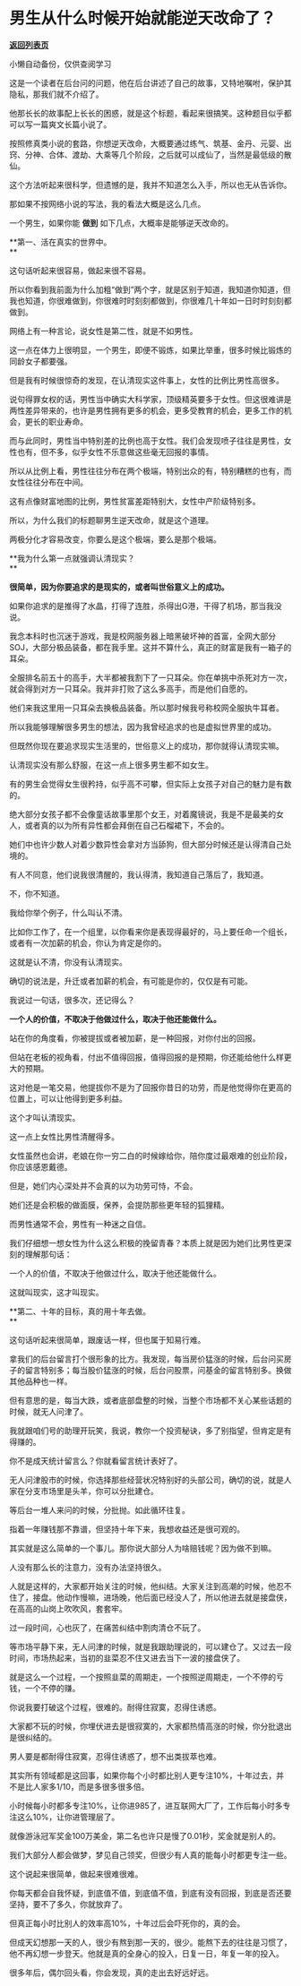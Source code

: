 # 男生从什么时候开始就能逆天改命了？

[**返回列表页**](/gzh/记忆承载)

小懒自动备份，仅供查阅学习

这是一个读者在后台问的问题，他在后台讲述了自己的故事，又特地嘱咐，保护其隐私，那我们就不介绍了。

  

他那长长的故事配上长长的困惑，就是这个标题，看起来很搞笑。这种题目似乎都可以写一篇爽文长篇小说了。

  

按照修真类小说的套路，你想逆天改命，大概要通过练气、筑基、金丹、元婴、出窍、分神、合体、渡劫、大乘等几个阶段，之后就可以成仙了，当然是最低级的散仙。

  

这个方法听起来很科学，但遗憾的是，我并不知道怎么入手，所以也无从告诉你。  

  

那如果不按网络小说的写法，我的看法大概是这么几点。

  

一个男生，如果你能 **做到** 如下几点，大概率是能够逆天改命的。

  

 **第一、活在真实的世界中。  
**

  

这句话听起来很容易，做起来很不容易。  

  

所以你看到我前面为什么加粗“做到”两个字，就是区别于知道，我知道你知道，但我也知道，你很难做到，你很难时时刻刻都做到，你很难几十年如一日时时刻刻都做到。

  

网络上有一种言论，说女性是第二性，就是不如男性。  

  

这一点在体力上很明显，一个男生，即便不锻炼，如果比举重，很多时候比锻炼的同龄女子都要强。

  

但是我有时候很惊奇的发现，在认清现实这件事上，女性的比例比男性高很多。  

  

说句得罪女权的话，男性当中确实大科学家，顶级精英要多于女性。但这很难讲是两性差异带来的，也许是男性拥有更多的机会，更多受教育的机会，更多工作的机会，更长的职业寿命。  

  

而与此同时，男性当中特别差的比例也高于女性。我们会发现喷子往往是男性，女性也有，但不多，似乎女性不乐意做这些毫无回报的事情。  

  

所以从比例上看，男性往往分布在两个极端，特别出众的有，特别糟糕的也有，而女性往往分布在中间。  

  

这有点像财富地图的比例，男性贫富差距特别大，女性中产阶级特别多。  

  

所以，为什么我们的标题聊男生逆天改命，就是这个道理。  

  

两极分化才容易改变，你要么是这个极端，要么是那个极端。  

  

 **我为什么第一点就强调认清现实？  
**

  

 **很简单，因为你要追求的是现实的，或者叫世俗意义上的成功。**

  

如果你追求的是推得了水晶，打得了连胜，杀得出G港，干得了机场，那当我没说。

  

我念本科时也沉迷于游戏，我是校网服务器上暗黑破坏神的首富，全网大部分SOJ，大部分极品装备，都在我手里。这并不算什么，真正的财富是我有一箱子的耳朵。

  

全服排名前五十的高手，大半都被我割下了一只耳朵。你在单挑中杀死对方一次，就会得到对方一只耳朵。我并非打败了这么多高手，而是他们自愿的。  

  

他们来我这里用一只耳朵去换极品装备。所以那时候我号称校网全服执牛耳者。  

  

所以我能够理解很多男生的想法，因为我曾经追求的也是虚拟世界里的成功。  

  

但既然你现在要追求现实生活里的，世俗意义上的成功，那你就得认清现实嘛。  

  

认清现实没有那么舒服，在这一点上很多男生都不如女生。  

  

有的男生会觉得女生很矜持，似乎高不可攀，但实际上女孩子对自己的魅力是有数的。  

  

绝大部分女孩子都不会像童话故事里那个女王，对着魔镜说，我是不是最美的女人，或者真的以为所有异性都会拜倒在自己石榴裙下，不会的。  

  

她们中也许少数人对着少数异性会拿对方当舔狗，但大部分时候还是认得清自己处境的。  

  

有人不同意，他们说我很清醒的，我认得清，我知道自己落后了，我知道。  

  

不，你不知道。

  

我给你举个例子，什么叫认不清。  

  

比如你工作了，在一个组里，以你看来你是表现得最好的，马上要任命一个组长，或者有一次加薪的机会，你认为肯定是你的。  

  

这就是认不清，你没有认清现实。  

  

确切的说法是，升迁或者加薪的机会，有可能是你的，仅仅是有可能。  

  

我说过一句话，很多次，还记得么？  

  

 **一个人的价值，不取决于他做过什么，取决于他还能做什么。**

  

站在你的角度看，你被提拔或者被加薪，是一种回报，对你付出的回报。  

  

但站在老板的视角看，付出不值得回报，值得回报的是预期，你还能给他什么样更大的预期。  

  

这对他是一笔交易，他提拔你不是为了回报你昔日的功劳，而是他觉得你在更高的位置上，可以让他得到更多利益。  

  

这个才叫认清现实。  

  

这一点上女性比男性清醒得多。  

  

女性虽然也会讲，老娘在你一穷二白的时候嫁给你，陪你度过最艰难的创业阶段，你应该感恩戴德。

  

但是，她们内心深处并不会真的以为功劳可恃，不会。

  

她们还是会积极的做面膜，保养，会提防那些更年轻的狐狸精。  

  

而男性通常不会，男性有一种迷之自信。  

  

我们仔细想一想女性为什么这么积极的挽留青春？本质上就是因为她们比男性更深刻的理解那句话：  

  

一个人的价值，不取决于他做过什么，取决于他还能做什么。

  

这就叫现实，这才叫现实。  

  

 **第二、十年的目标，真的用十年去做。  
**

  

这句话听起来很简单，跟废话一样，但也属于知易行难。

  

拿我们的后台留言打个很形象的比方。我发现，每当房价猛涨的时候，后台问买房子的留言特别多；每当股价猛涨的时候，后台问股票，问基金的留言特别多。换做其他品种也一样。

  

但有意思的是，每当大跌，或者底部盘整的时候，当整个市场都不关心某些话题的时候，就无人问津了。  

  

我就跟咱们号的助理开玩笑，我说，教你一个投资秘诀，多了别指望，但肯定是有得赚的。  

  

你不是成天统计留言么？你就看留言统计表好了。  

  

无人问津股市的时候，你选择那些经营状况特别好的头部公司，确切的说，就是人家在分支市场里是头羊，你可以分批建仓。  

  

等后台一堆人来问的时候，分批抛。如此循环往复。

  

指着一年赚钱那不靠谱，但坚持十年下来，我想收益还是很可观的。

  

其实就是这么简单的一个事儿。那你说大部分人为啥赔钱呢？因为做不到嘛。  

  

人没有那么长的注意力，没有办法坚持很久。

  

人就是这样的，大家都开始关注的时候，他纠结。大家关注到高潮的时候，他忍不住了，接盘。他动作慢嘛，进场晚，他后面已经没人了，所以他进去就是接盘侠，在高高的山岗上吹吹风，套套牢。  

  

过一段时间，心也灰了，在痛苦纠结中割肉清仓不玩了。

  

等市场平静下来，无人问津的时候，就是我跟助理说的，可以建仓了。又过去一段时间，市场热起来，当初的韭菜忍不住又进去当下一波的接盘侠了。  

  

就是这么一个过程，一个按照韭菜的周期走，一个按照逆周期走，一个不停的亏钱，一个不停的赚。

  

你说我要打破这个过程，很难的。耐得住寂寞，忍得住诱惑。

  

大家都不玩的时候，你埋伏进去是很寂寞的，大家都热情高涨的时候，你分批退出是很纠结的。

  

男人要是都耐得住寂寞，忍得住诱惑了，想不出类拔萃也难。

  

其实所有领域都是这回事，如果你每个小时都比别人更专注10%，十年过去，并不是比人家多1/10，而是多很多很多倍。

  

小时候每小时都多专注10%，让你进985了，进互联网大厂了，工作后每小时多专注这么10%，让你进管理层了。

  

就像游泳冠军奖金100万美金，第二名也许只是慢了0.01秒，奖金就是别人的。  

  

我们大部分人都会做梦，梦见自己领奖，但很少有人真的能每小时都更专注一些。  

  

这个说起来很简单，做起来很难很难。

  

你每天都会自我怀疑，到底值不值，到底值不值，到底有没有回报，到底是否还要坚持，要不了多久，你就放弃了。

  

但真正每小时比别人的效率高10%，十年过后会吓死你的，真的会。  

  

但成天幻想那一天的人，很少有熬到那一天的，很少。能熬下去的往往是习惯了，他不再幻想一步登天。他就是真的全身心的投入，日复一日，年复一年的投入。

  

很多年后，偶尔回头看，你会发现，真的走出去好远好远。

